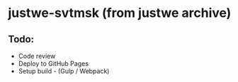 # justwe-svtmsk (from justwe archive)

## Todo:
- Code review
- Deploy to GitHub Pages
- Setup build - (Gulp / Webpack)
